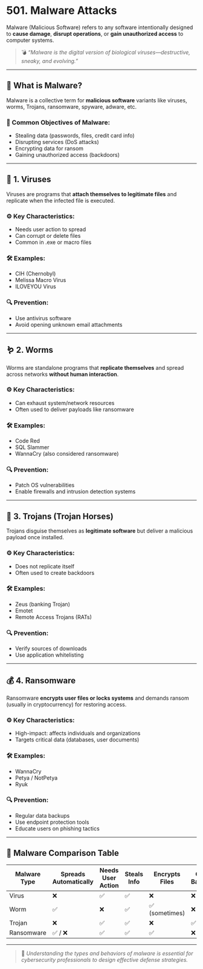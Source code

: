 
# 501. Malware Attacks

Malware (Malicious Software) refers to any software intentionally designed to **cause damage**, **disrupt operations**, or **gain unauthorized access** to computer systems.

> 💣 *“Malware is the digital version of biological viruses—destructive, sneaky, and evolving.”*

---

## 🧬 What is Malware?

Malware is a collective term for **malicious software** variants like viruses, worms, Trojans, ransomware, spyware, adware, etc.

### 🎯 Common Objectives of Malware:
- Stealing data (passwords, files, credit card info)
- Disrupting services (DoS attacks)
- Encrypting data for ransom
- Gaining unauthorized access (backdoors)

---

## 🦠 1. Viruses

Viruses are programs that **attach themselves to legitimate files** and replicate when the infected file is executed.

### ⚙️ Key Characteristics:
- Needs user action to spread
- Can corrupt or delete files
- Common in .exe or macro files

### 🛠 Examples:
- CIH (Chernobyl)
- Melissa Macro Virus
- ILOVEYOU Virus

### 🔍 Prevention:
- Use antivirus software
- Avoid opening unknown email attachments

---

## 🪱 2. Worms

Worms are standalone programs that **replicate themselves** and spread across networks **without human interaction**.

### ⚙️ Key Characteristics:
- Can exhaust system/network resources
- Often used to deliver payloads like ransomware

### 🛠 Examples:
- Code Red
- SQL Slammer
- WannaCry (also considered ransomware)

### 🔍 Prevention:
- Patch OS vulnerabilities
- Enable firewalls and intrusion detection systems

---

## 🐴 3. Trojans (Trojan Horses)

Trojans disguise themselves as **legitimate software** but deliver a malicious payload once installed.

### ⚙️ Key Characteristics:
- Does not replicate itself
- Often used to create backdoors

### 🛠 Examples:
- Zeus (banking Trojan)
- Emotet
- Remote Access Trojans (RATs)

### 🔍 Prevention:
- Verify sources of downloads
- Use application whitelisting

---

## 💰 4. Ransomware

Ransomware **encrypts user files or locks systems** and demands ransom (usually in cryptocurrency) for restoring access.

### ⚙️ Key Characteristics:
- High-impact: affects individuals and organizations
- Targets critical data (databases, user documents)

### 🛠 Examples:
- WannaCry
- Petya / NotPetya
- Ryuk

### 🔍 Prevention:
- Regular data backups
- Use endpoint protection tools
- Educate users on phishing tactics

---

## 🧾 Malware Comparison Table

| Malware Type | Spreads Automatically | Needs User Action | Steals Info | Encrypts Files | Opens Backdoor |
|--------------|------------------------|-------------------|-------------|----------------|----------------|
| Virus        | ❌                     | ✅                | ✅          | ❌             | ❌             |
| Worm         | ✅                     | ❌                | ✅          | ✅ (sometimes) | ❌             |
| Trojan       | ❌                     | ✅                | ✅          | ❌             | ✅             |
| Ransomware   | ✅ / ❌                | ✅                | ✅          | ✅             | ❌             |

---

> 📘 *Understanding the types and behaviors of malware is essential for cybersecurity professionals to design effective defense strategies.*
